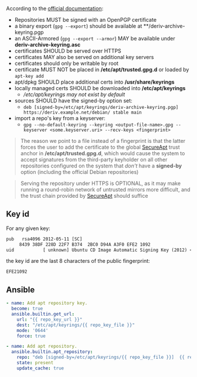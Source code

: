 According to the [official documentation](https://wiki.debian.org/DebianRepository/UseThirdParty):

- Repositories MUST be signed with an OpenPGP certificate
- a binary export (`gpg --export`)  should be available at **/deriv-archive-keyring.pgp
- an ASCII-Armored (`gpg --export --armor`) MAY be available under **deriv-archive-keyring.asc**
- certificates SHOULD be served over HTTPS
- certificates MAY also be served on additional key servers
- certificates should only be writable by root
- certificate MUST NOT be placed in **/etc/apt/trusted.gpg.d** or loaded by `apt-key add`
- apt/dpkg SHOULD place additional certs into **/usr/share/keyrings**
- locally managed certs SHOULD be downloaded into **/etc/apt/keyrings**
	- */etc/apt/keyrings may not exist by default*
- sources SHOULD have the signed-by option set:
	- `deb [signed-by=/etc/apt/keyrings/deriv-archive-keyring.pgp] https://deriv.example.net/debian/ stable main`
- import a repo's key from a keyserver:
	- ``gpg --no-default-keyring --keyring <output-file-name>.gpg --keyserver <some.keyserver.uri> --recv-keys <fingerprint>``

>The reason we point to a file instead of a fingerprint is that the latter forces the user to add the certificate to the global [SecureApt](https://wiki.debian.org/SecureApt) trust anchor in **/etc/apt/trusted.gpg.d**, which would cause the system to accept signatures from the third-party keyholder on all other repositories configured on the system that _don't_ have a **signed-by** option (including the official Debian repositories)

> Serving the repository under HTTPS is OPTIONAL, as it may make running a round-robin network of untrusted mirrors more difficult, and the trust chain provided by [SecureApt](https://wiki.debian.org/SecureApt) should suffice

## Key id

For any given key:

```txt
pub   rsa4096 2012-05-11 [SC]  
     8439 38DF 228D 22F7 B374  2BC0 D94A A3F0 EFE2 1092  
uid           [ unknown] Ubuntu CD Image Automatic Signing Key (2012) <cdimage@ubuntu.com>
```

the key id are the last 8 characters of the public fingerprint:

`EFE21092`

## Ansible

```yaml
- name: Add apt repository key.
  become: true
  ansible.builtin.get_url:
    url: "{{ repo_key_url }}"
    dest: "/etc/apt/keyrings/{{ repo_key_file }}"
    mode: '0644'
    force: true

- name: Add apt repository.
  ansible.builtin.apt_repository:
    repo: "deb [signed-by=/etc/apt/keyrings/{{ repo_key_file }}]  {{ repo_url }}"
    state: present
    update_cache: true
```